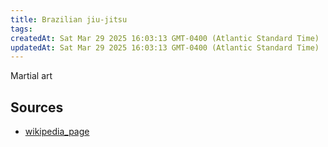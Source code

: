 ```yaml
---
title: Brazilian jiu-jitsu
tags: 
createdAt: Sat Mar 29 2025 16:03:13 GMT-0400 (Atlantic Standard Time)
updatedAt: Sat Mar 29 2025 16:03:13 GMT-0400 (Atlantic Standard Time)
---
```



Martial art



## Sources
- [wikipedia_page](https://en.wikipedia.org/wiki/Brazilian_jiu-jitsu)
